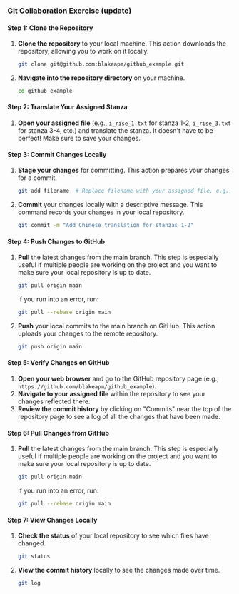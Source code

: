 ### Git Collaboration Exercise (update)

#### Step 1: Clone the Repository
1. **Clone the repository** to your local machine. This action downloads the repository, allowing you to work on it locally.
   ```bash
   git clone git@github.com:blakeapm/github_example.git
   ```
2. **Navigate into the repository directory** on your machine.
   ```bash
   cd github_example
   ```

#### Step 2: Translate Your Assigned Stanza
1. **Open your assigned file** (e.g., `i_rise_1.txt` for stanza 1-2, `i_rise_3.txt` for stanza 3-4, etc.) and translate the stanza. It doesn't have to be perfect! Make sure to save your changes.

#### Step 3: Commit Changes Locally
1. **Stage your changes** for committing. This action prepares your changes for a commit.
   ```bash
   git add filename  # Replace filename with your assigned file, e.g., i_rise_1.txt
   ```
2. **Commit** your changes locally with a descriptive message. This command records your changes in your local repository.
   ```bash
   git commit -m "Add Chinese translation for stanzas 1-2"
   ```

#### Step 4: Push Changes to GitHub
1. **Pull** the latest changes from the main branch. This step is especially useful if multiple people are working on the project and you want to make sure your local repository is up to date.
   ```bash
   git pull origin main
   ```
   If you run into an error, run:
   ```bash
   git pull --rebase origin main
2. **Push** your local commits to the main branch on GitHub. This action uploads your changes to the remote repository.
   ```bash
   git push origin main
   ```

#### Step 5: Verify Changes on GitHub
1. **Open your web browser** and go to the GitHub repository page (e.g., `https://github.com/blakeapm/github_example`).
2. **Navigate to your assigned file** within the repository to see your changes reflected there.
3. **Review the commit history** by clicking on "Commits" near the top of the repository page to see a log of all the changes that have been made.

#### Step 6: Pull Changes from GitHub
1. **Pull** the latest changes from the main branch. This step is especially useful if multiple people are working on the project and you want to make sure your local repository is up to date.
   ```bash
   git pull origin main
   ```
   If you run into an error, run:
   ```bash
   git pull --rebase origin main
   ```

#### Step 7: View Changes Locally
1. **Check the status** of your local repository to see which files have changed.
   ```bash
   git status
   ```
2. **View the commit history** locally to see the changes made over time.
   ```bash
   git log
   ```
